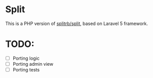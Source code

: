 # Split
This is a PHP version of [splitrb/split](https://github.com/splitrb/split), based on Laravel 5 framework.

# TODO:
- [ ] Porting logic
- [ ] Porting admin view
- [ ]  Porting tests